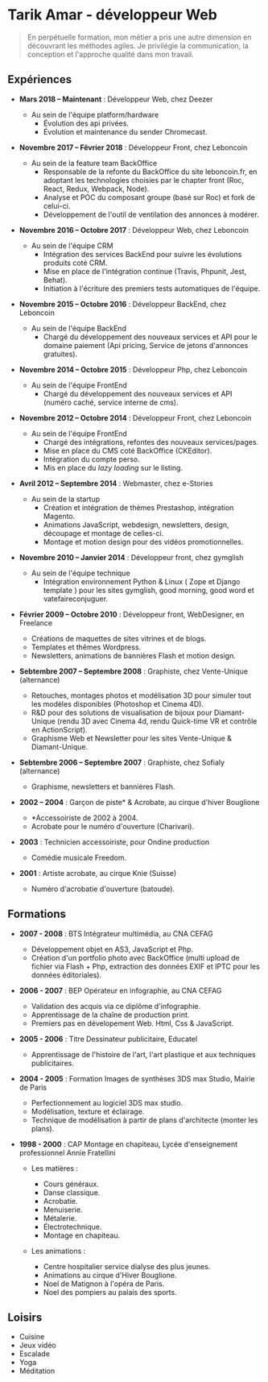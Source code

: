 # Tarik Amar - développeur Web

> En perpétuelle formation, mon métier a pris une autre dimension en découvrant les méthodes agiles.
Je privilégie la communication, la conception et l'approche qualité dans mon travail.

## Expériences

- **Mars 2018 – Maintenant** : Développeur Web, chez Deezer
    - Au sein de l'équipe platform/hardware
         - Évolution des api privées.
         - Évolution et maintenance du sender Chromecast.
         
- **Novembre 2017 – Fêvrier 2018** : Développeur Front, chez Leboncoin
    - Au sein de la feature team BackOffice
        - Responsable de la refonte du BackOffice du site leboncoin.fr,
          en adoptant les technologies choisies par le chapter front (Roc, React, Redux, Webpack, Node).
        - Analyse et POC du composant groupe (basé sur Roc) et fork de celui-ci.
        - Développement de l'outil de ventilation des annonces à modérer.
        
- **Novembre 2016 – Octobre 2017** : Développeur Web, chez Leboncoin
    - Au sein de l'équipe CRM
        - Intégration des services BackEnd pour suivre les évolutions produits coté CRM.
        - Mise en place de l'intégration continue (Travis, Phpunit, Jest, Behat).
        - Initiation à l'écriture des premiers tests automatiques de l'équipe.
        
- **Novembre 2015 – Octobre 2016** : Développeur BackEnd, chez Leboncoin
    - Au sein de l'équipe BackEnd
         - Chargé du développement des nouveaux services et API pour le domaine paiement
         (Api pricing, Service de jetons d'annonces gratuites).
         
- **Novembre 2014 – Octobre 2015** : Développeur Php, chez Leboncoin
    - Au sein de l'équipe FrontEnd
         - Chargé du développement des nouveaux services et API
         (numéro caché, service interne de cms).

- **Novembre 2012 – Octobre 2014** : Développeur Front, chez Leboncoin
    - Au sein de l'équipe FrontEnd
        - Chargé des intégrations, refontes des nouveaux services/pages.
        - Mise en place du CMS coté BackOffice (CKEditor).
        - Intégration du compte perso.
        - Mis en place du *lazy loading* sur le listing.

- **Avril 2012 – Septembre 2014** : Webmaster, chez e-Stories
    - Au sein de la startup
        - Création et intégration de thèmes Prestashop, intégration Magento.
        - Animations JavaScript, webdesign, newsletters, design, découpage et montage de celles-ci.
        - Montage et motion design pour des vidéos promotionnelles.

- **Novembre 2010 – Janvier 2014** : Développeur front, chez gymglish
    - Au sein de l'équipe technique
        - Intégration environnement Python & Linux ( Zope et Django template )
          pour les sites gymglish, good morning, good word et vatefaireconjuguer.

- **Février 2009 – Octobre 2010** : Développeur front, WebDesigner, en Freelance
    - Créations de maquettes de sites vitrines et de blogs.
    - Templates et thêmes Wordpress.
    - Newsletters, animations de bannières Flash et motion design.

- **Sebtembre 2007 – Septembre 2008** : Graphiste, chez Vente-Unique (alternance)
    - Retouches, montages photos et modélisation 3D pour simuler tout les modèles disponibles
    (Photoshop et Cinema 4D).
    - R&D pour des solutions de visualisation de bijoux pour Diamant-Unique
    (rendu 3D avec Cinema 4d, rendu Quick-time VR et contrôle en ActionScript).
    - Graphisme Web et Newsletter pour les sites Vente-Unique & Diamant-Unique.

- **Sebtembre 2006 – Septembre 2007** : Graphiste, chez Sofialy (alternance)
    - Graphisme, newsletters et bannières Flash.

- **2002 – 2004** : Garçon de piste* & Acrobate, au cirque d'hiver Bouglione
    - *Accessoiriste de 2002 à 2004.
    - Acrobate pour le numéro d'ouverture (Charivari).

- **2003** : Technicien accessoiriste, pour Ondine production
    - Comédie musicale Freedom.

- **2001** : Artiste acrobate, au cirque Knie (Suisse)
    - Numéro d'acrobatie d'ouverture (batoude).

## Formations

- **2007 - 2008** : BTS Intégrateur multimédia, au CNA CEFAG
    - Développement objet en AS3, JavaScript et Php.
    - Création d'un portfolio photo avec BackOffice
    (multi upload de fichier via Flash + Php, extraction des données EXIF et IPTC pour les données éditoriales).

- **2006 - 2007** : BEP Opérateur en infographie, au CNA CEFAG
    - Validation des acquis via ce diplôme d'infographie.
    - Apprentissage de la chaîne de production print.
    - Premiers pas en dévelopement Web. Html, Css & JavaScript.
    
- **2005 - 2006** : Titre Dessinateur publicitaire, Educatel
    - Apprentissage de l'histoire de l'art, l'art plastique et aux techniques publicitaires.

- **2004 - 2005** : Formation Images de synthèses 3DS max Studio, Mairie de Paris
    - Perfectionnement au logiciel 3DS max studio.
    - Modélisation, texture et éclairage.
    - Technique de modélisation à partir de plans d'architecte (monter les plans).
    
- **1998 - 2000** : CAP Montage en chapiteau, Lycée d'enseignement professionnel Annie Fratellini
    - Les matières :
        - Cours généraux.
        - Danse classique.
        - Acrobatie.
        - Menuiserie.
        - Métalerie.
        - Électrotechnique.
        - Montage en chapiteau.
        
    - Les animations :
        - Centre hospitalier service dialyse des plus jeunes.
        - Animations au cirque d'Hiver Bouglione.
        - Noel de Matignon à l'opéra de Paris.
        - Noel des pompiers au palais des sports.

## Loisirs
- Cuisine
- Jeux vidéo
- Escalade
- Yoga
- Méditation
